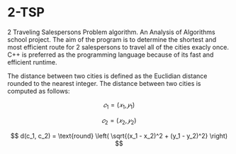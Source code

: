 # 2-TSP

2 Traveling Salespersons Problem algorithm. An Analysis of Algorithms school project. The aim of the program is to determine the shortest and most efficient route for 2 salespersons to travel all of the cities exacly once. C++ is preferred as the programming language because of its fast and efficient runtime.

The distance between two cities is defined as the Euclidian distance rounded to the nearest integer. The distance between two cities is computed as follows:

$$𝑐_1 = (𝑥_1, 𝑦_1)$$

$$𝑐_2 = (𝑥_2, 𝑦_2)$$

$$
d(c_1, c_2) = \text{round} \left( \sqrt{(x_1 - x_2)^2 + (y_1 - y_2)^2} \right)
$$
